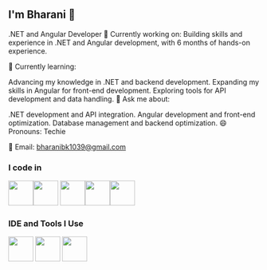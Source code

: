 ##  I'm Bharani 👋
.NET and Angular Developer
👀 Currently working on:
Building skills and experience in .NET and Angular development, with 6 months of hands-on experience.

🌱 Currently learning:

Advancing my knowledge in .NET and backend development.
Expanding my skills in Angular for front-end development.
Exploring tools for API development and data handling.
💬 Ask me about:

.NET development and API integration.
Angular development and front-end optimization.
Database management and backend optimization.
😄 Pronouns: Techie

📧 Email: bharanibk1039@gmail.com


 ### I code in
<img height="50" width="50" src="https://img.icons8.com/color/48/000000/python.png"/><img height="50" width="50" src=https://img.icons8.com/color/48/django.png >
<img height="50" width="50" src="https://img.icons8.com/color/48/000000/html-5.png" /><img height="50" width="50" src="https://img.icons8.com/color/48/000000/css3.png" /><img height="50" width="50" src="https://img.icons8.com/fluency/48/mysql-logo.png"/>


### IDE and Tools I Use
<img height="50" width="50" src="https://img.icons8.com/color/48/000000/visual-studio-code-2019.png"/> <img height="50" width="50" src="https://img.icons8.com/color/48/000000/pycharm.png"/> <img height="50" width="50" src="https://img.icons8.com/glyph-neue/64/github.png"/> 

